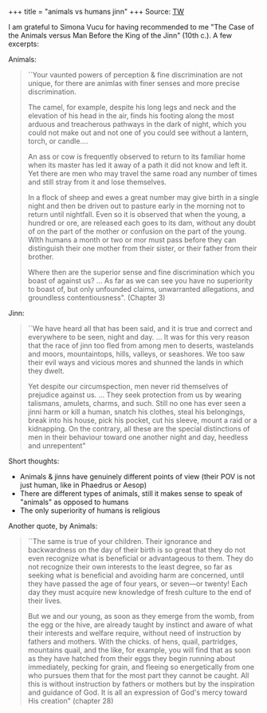 +++
title = "animals vs humans jinn"
+++
Source: [TW](https://threadreaderapp.com/thread/1614784823456927744.html)

I am grateful to Simona Vucu for having recommended to me "The Case of the Animals versus Man Before the King of the Jinn" (10th c.). A few excerpts:

Animals: 

> ``Your vaunted powers of perception & fine discrimination are not unique, for there are animlas with finer senses and more precise discrimination. 
> 
> The camel, for example, despite his long legs and neck and the elevation of his head in the air, finds his footing along the most arduous and treacherous pathways in the dark of night, which you could not make out and not one of you could see without a lantern, torch, or candle.…  
> 
> An ass or cow is frequently observed to return to its familiar home when its master has led it away of a path it did not know and left it. Yet there are men who may travel the same road any number of times and still stray from it and lose themselves. 
> 
> In a flock of sheep and ewes a great number may give birth in a single night and then be driven out to pasture early in the morning not to return until nightfall. Even so it is observed that when the young, a hundred or ore, are released each goes to its dam, without any doubt of on the part of the mother or confusion on the part of the young. WIth humans a month or two or mor must pass before they can distinguish their one mother from their sister, or their father from their brother. 
> 
> Where then are the superior sense and fine discrimination which you boast of against us? … As far as we can see you have no superiority to boast of, but only unfounded claims, unwarranted allegations, and groundless contentiousness". (Chapter 3)

Jinn: 

> ``We have heard all that has been said, and it is true and correct and everywhere to be seen, night and day. … It was for this very reason that the race of jinn too fled from among men to deserts, wastelands and moors, mountaintops, hills, valleys, or seashores. We too saw their evil ways and vicious mores and shunned the lands in which they dwelt. 
> 
> Yet despite our circumspection, men never rid themselves of prejudice against us. … They seek protection from us by wearing talismans, amulets, charms, and such. Still no one has ever seen a jinni harm or kill a human, snatch his clothes, steal his belongings, break into his house, pick his pocket, cut his sleeve, mount a raid or a kidnapping. On the contrary, all these are the special distinctions of men in their behaviour toward one another night and day, heedless and unrepentent"

Short thoughts:

- Animals & jinns have genuinely different points of view (their POV is not just human, like in Phaedrus or Aesop)
- There are different types of animals, still it makes sense to speak of "animals" as opposed to humans
- The only superiority of humans is religious 

Another quote, by Animals:

> ``The same is true of your children. Their ignorance and backwardness on the day of their birth is so great that they do not even recognize what is beneficial or advantageous to them. They do not recognize their own interests to the least degree, so far as seeking what is beneficial and avoiding harm are concerned, until they have passed the age of four years, or seven—or twenty! Each day they must acquire new knowledge of fresh culture to the end of their lives. 
> 
> But we and our young, as soon as they emerge from the womb, from the egg or the hive, are already taught by instinct and aware of what their interests and welfare require, without need of instruction by fathers and mothers. With the chicks. of hens, quail, partridges, mountains quail, and the like, for example, you will find that as soon as they have hatched from their eggs they begin running about immediately, pecking for grain, and fleeing so energetically from one who pursues them that for the most part they cannot be caught. All this is without instruction by fathers or mothers but by the inspiration and guidance of God. It is all an expression of God's mercy toward His creation" (chapter 28) 